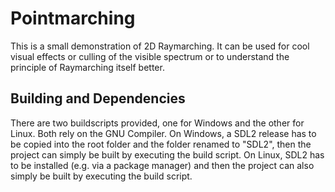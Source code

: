 ﻿# Pointmarching
This is a small demonstration of 2D Raymarching. It can be used for cool visual effects or culling of the visible spectrum or to understand the principle of Raymarching itself better.

## Building and Dependencies
There are two buildscripts provided, one for Windows and the other for Linux. Both rely on the GNU Compiler. On Windows, a SDL2 release has to be copied into the root folder and the folder renamed to "SDL2", then the project can simply be built by executing the build script. On Linux, SDL2 has to be installed (e.g. via a package manager) and then the project can also simply be built by executing the build script.
